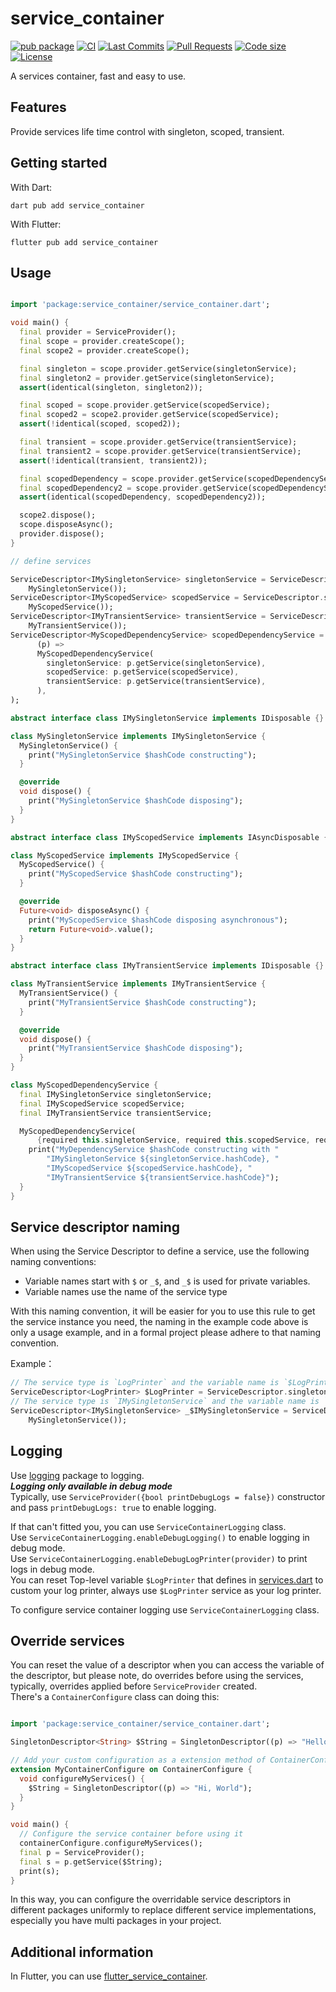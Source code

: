<!-- 
This README describes the package. If you publish this package to pub.dev,
this README's contents appear on the landing page for your package.

For information about how to write a good package README, see the guide for
[writing package pages](https://dart.dev/tools/pub/writing-package-pages). 

For general information about developing packages, see the Dart guide for
[creating packages](https://dart.dev/guides/libraries/create-packages)
and the Flutter guide for
[developing packages and plugins](https://flutter.dev/to/develop-packages). 
-->

# service_container

[![pub package](https://img.shields.io/pub/v/service_container?logo=dart&logoColor=00b9fc)](https://pub.dev/packages/service_container)
[![CI](https://img.shields.io/github/actions/workflow/status/codelovercc/service_container/dart.yml?branch=main&logo=github-actions&logoColor=white)](https://github.com/codelovercc/service_container/actions)
[![Last Commits](https://img.shields.io/github/last-commit/codelovercc/service_container?logo=git&logoColor=white)](https://github.com/codelovercc/service_container/commits/main)
[![Pull Requests](https://img.shields.io/github/issues-pr/codelovercc/service_container?logo=github&logoColor=white)](https://github.com/codelovercc/service_container/pulls)
[![Code size](https://img.shields.io/github/languages/code-size/codelovercc/service_container?logo=github&logoColor=white)](https://github.com/codelovercc/service_container)
[![License](https://img.shields.io/github/license/codelovercc/service_container?logo=open-source-initiative&logoColor=green)](https://github.com/codelovercc/service_container/blob/main/LICENSE)

A services container, fast and easy to use.

## Features

Provide services life time control with singleton, scoped, transient.

## Getting started

With Dart:

```shell
dart pub add service_container
```

With Flutter:

```shell
flutter pub add service_container
```

## Usage

```dart

import 'package:service_container/service_container.dart';

void main() {
  final provider = ServiceProvider();
  final scope = provider.createScope();
  final scope2 = provider.createScope();

  final singleton = scope.provider.getService(singletonService);
  final singleton2 = provider.getService(singletonService);
  assert(identical(singleton, singleton2));

  final scoped = scope.provider.getService(scopedService);
  final scoped2 = scope2.provider.getService(scopedService);
  assert(!identical(scoped, scoped2));

  final transient = scope.provider.getService(transientService);
  final transient2 = scope.provider.getService(transientService);
  assert(!identical(transient, transient2));

  final scopedDependency = scope.provider.getService(scopedDependencyService);
  final scopedDependency2 = scope.provider.getService(scopedDependencyService);
  assert(identical(scopedDependency, scopedDependency2));

  scope2.dispose();
  scope.disposeAsync();
  provider.dispose();
}

// define services

ServiceDescriptor<IMySingletonService> singletonService = ServiceDescriptor.singleton((p) =>
    MySingletonService());
ServiceDescriptor<IMyScopedService> scopedService = ServiceDescriptor.scoped((p) =>
    MyScopedService());
ServiceDescriptor<IMyTransientService> transientService = ServiceDescriptor.transient((p) =>
    MyTransientService());
ServiceDescriptor<MyScopedDependencyService> scopedDependencyService = ServiceDescriptor.scoped(
      (p) =>
      MyScopedDependencyService(
        singletonService: p.getService(singletonService),
        scopedService: p.getService(scopedService),
        transientService: p.getService(transientService),
      ),
);

abstract interface class IMySingletonService implements IDisposable {}

class MySingletonService implements IMySingletonService {
  MySingletonService() {
    print("MySingletonService $hashCode constructing");
  }

  @override
  void dispose() {
    print("MySingletonService $hashCode disposing");
  }
}

abstract interface class IMyScopedService implements IAsyncDisposable {}

class MyScopedService implements IMyScopedService {
  MyScopedService() {
    print("MyScopedService $hashCode constructing");
  }

  @override
  Future<void> disposeAsync() {
    print("MyScopedService $hashCode disposing asynchronous");
    return Future<void>.value();
  }
}

abstract interface class IMyTransientService implements IDisposable {}

class MyTransientService implements IMyTransientService {
  MyTransientService() {
    print("MyTransientService $hashCode constructing");
  }

  @override
  void dispose() {
    print("MyTransientService $hashCode disposing");
  }
}

class MyScopedDependencyService {
  final IMySingletonService singletonService;
  final IMyScopedService scopedService;
  final IMyTransientService transientService;

  MyScopedDependencyService(
      {required this.singletonService, required this.scopedService, required this.transientService}) {
    print("MyDependencyService $hashCode constructing with "
        "IMySingletonService ${singletonService.hashCode}, "
        "IMyScopedService ${scopedService.hashCode}, "
        "IMyTransientService ${transientService.hashCode}");
  }
}

```

## Service descriptor naming

When using the Service Descriptor to define a service, use the following naming conventions:

- Variable names start with `$` or `_$`, and `_$` is used for private variables.
- Variable names use the name of the service type

With this naming convention, it will be easier for you to use this rule to get the service instance
you need, the naming in the example code above is only a usage example, and in a formal project
please adhere to that naming convention.

Example：

```dart
// The service type is `LogPrinter` and the variable name is `$LogPrinter`.
ServiceDescriptor<LogPrinter> $LogPrinter = ServiceDescriptor.singleton((p) => ConsoleLogPrinter());
// The service type is `IMySingletonService` and the variable name is `_$IMySingletonService`, it's private.
ServiceDescriptor<IMySingletonService> _$IMySingletonService = ServiceDescriptor.singleton((p) =>
    MySingletonService());
```

## Logging

Use [logging](https://pub.dev/packages/logging) package to logging.  
***Logging only available in debug mode***  
Typically, use `ServiceProvider({bool printDebugLogs = false})` constructor and pass
`printDebugLogs: true` to enable logging.

If that can't fitted you, you can use `ServiceContainerLogging` class.  
Use `ServiceContainerLogging.enableDebugLogging()` to enable logging in debug mode.  
Use `ServiceContainerLogging.enableDebugLogPrinter(provider)` to print logs in debug mode.  
You can reset Top-level variable `$LogPrinter` that defines
in [services.dart](lib/src/services.dart) to custom your log printer,
always use `$LogPrinter` service as your log printer.

To configure service container logging use `ServiceContainerLogging` class.

## Override services

You can reset the value of a descriptor when you can access the variable of the
descriptor,
but please note, do overrides before using the services, typically, overrides applied before
`ServiceProvider` created.  
There's a `ContainerConfigure` class can doing this:

```dart

import 'package:service_container/service_container.dart';

SingletonDescriptor<String> $String = SingletonDescriptor((p) => "Hello World");

// Add your custom configuration as a extension method of ContainerConfigure
extension MyContainerConfigure on ContainerConfigure {
  void configureMyServices() {
    $String = SingletonDescriptor((p) => "Hi, World");
  }
}

void main() {
  // Configure the service container before using it
  containerConfigure.configureMyServices();
  final p = ServiceProvider();
  final s = p.getService($String);
  print(s);
}

```

In this way, you can configure the overridable service descriptors in different packages uniformly
to replace different service implementations, especially you have multi packages in your project.

## Additional information

In Flutter, you can
use [flutter_service_container](https://pub.dev/packages/flutter_service_container).

